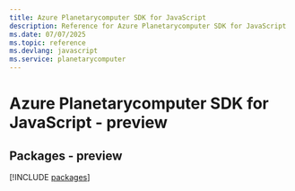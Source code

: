 ```yaml
---
title: Azure Planetarycomputer SDK for JavaScript
description: Reference for Azure Planetarycomputer SDK for JavaScript
ms.date: 07/07/2025
ms.topic: reference
ms.devlang: javascript
ms.service: planetarycomputer
---
```

# Azure Planetarycomputer SDK for JavaScript - preview
## Packages - preview
[!INCLUDE [packages](planetarycomputer-index.md)]